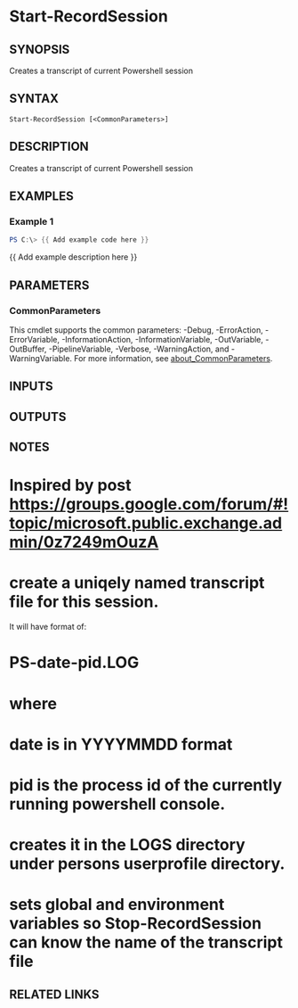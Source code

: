 ﻿---
external help file: PoshFunctions-help.xml
Module Name: poshfunctions
online version:
schema: 2.0.0
---

# Start-RecordSession

## SYNOPSIS
Creates a transcript of current Powershell session

## SYNTAX

```
Start-RecordSession [<CommonParameters>]
```

## DESCRIPTION
Creates a transcript of current Powershell session

## EXAMPLES

### Example 1
```powershell
PS C:\> {{ Add example code here }}
```

{{ Add example description here }}

## PARAMETERS

### CommonParameters
This cmdlet supports the common parameters: -Debug, -ErrorAction, -ErrorVariable, -InformationAction, -InformationVariable, -OutVariable, -OutBuffer, -PipelineVariable, -Verbose, -WarningAction, and -WarningVariable. For more information, see [about_CommonParameters](http://go.microsoft.com/fwlink/?LinkID=113216).

## INPUTS

## OUTPUTS

## NOTES
# Inspired by post https://groups.google.com/forum/#!topic/microsoft.public.exchange.admin/0z7249mOuzA
# create a uniqely named transcript file for this session.
It will have format of:
# PS-date-pid.LOG
# where
# date is in YYYYMMDD format
# pid is the process id of the currently running powershell console.
# creates it in the LOGS directory under persons userprofile directory.
# sets global and environment variables so Stop-RecordSession can know the name of the transcript file

## RELATED LINKS
